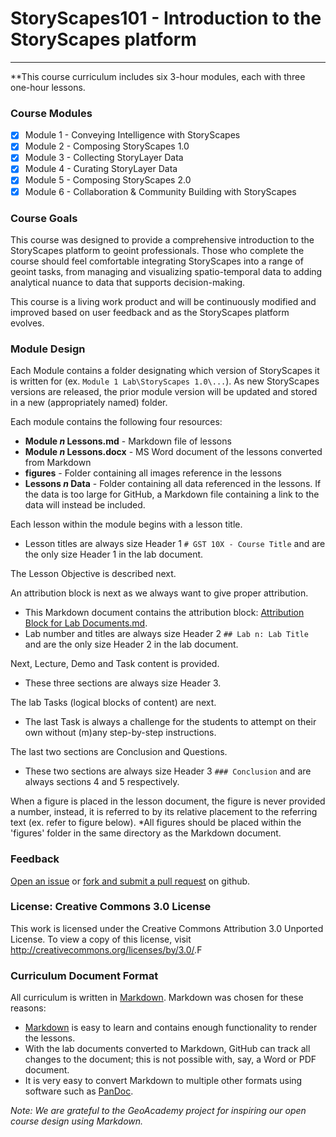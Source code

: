 # StoryScapes101 - Introduction to the StoryScapes platform
-----------

**This course curriculum includes six 3-hour modules, each with three one-hour lessons.

### Course Modules

+ [x] Module 1 - Conveying Intelligence with StoryScapes
+ [x] Module 2 - Composing StoryScapes 1.0
+ [x] Module 3 - Collecting StoryLayer Data
+ [x] Module 4 - Curating StoryLayer Data
+ [x] Module 5 - Composing StoryScapes 2.0
+ [x] Module 6 - Collaboration & Community Building with StoryScapes

### Course Goals

This course was designed to provide a comprehensive introduction to the StoryScapes platform to geoint professionals. Those who complete the course should feel comfortable integrating StoryScapes
into a range of geoint tasks, from managing and visualizing spatio-temporal data to adding analytical nuance to data that supports decision-making.

This course is a living work product and will be continuously modified and improved based on user feedback and as the StoryScapes platform evolves.

### Module Design

Each Module contains a folder designating which version of StoryScapes
it is written for (ex. `Module 1 Lab\StoryScapes 1.0\...`).  As new StoryScapes versions are released, the prior module version will be updated and stored in a new (appropriately named) folder.

Each module contains the following four resources:

+ **Module *n* Lessons.md** - Markdown file of lessons
+ **Module *n* Lessons.docx** - MS Word document of the lessons converted from Markdown
+ **figures** - Folder containing all images reference in the lessons
+ **Lessons *n* Data** - Folder containing all data referenced in the lessons. If the data is too large for GitHub, a Markdown file containing a link to the data will instead be included.

Each lesson within the module begins with a lesson title.

+ Lesson titles are always size Header 1 `# GST 10X - Course Title` and are the only size
Header 1 in the lab document.

The Lesson Objective is described next.

An attribution block is next as we always want to give proper attribution.

+ This Markdown document contains the attribution block:
[Attribution Block for Lab Documents.md][5].
+ Lab number and titles are always size Header 2 `## Lab n: Lab Title` and are the
only size Header 2 in the lab document.

Next, Lecture, Demo and Task content is provided.

+ These three sections are always size Header 3.

The lab Tasks (logical blocks of content) are next.

+ The last Task is always a challenge for the students to attempt on their own
without (m)any step-by-step instructions.

The last two sections are Conclusion and Questions.

+ These two sections are always size Header 3 `### Conclusion` and are always
sections 4 and 5 respectively.

When a figure is placed in the lesson document, the figure is never provided a number,
instead, it is referred to by its relative placement to the referring text (ex.
refer to figure below).  *All figures should be placed within the 'figures' folder
in the same directory as the Markdown document.

### Feedback
[Open an issue][7] or [fork and submit a pull request][8] on github.

### License: Creative Commons 3.0 License

This work is licensed under the Creative Commons Attribution 3.0 Unported License.  To view a copy of this license, visit <http://creativecommons.org/licenses/by/3.0/>.F

### Curriculum Document Format
All curriculum is written in [Markdown][3].  Markdown was chosen for these reasons:

+ [Markdown][3] is easy to learn and contains enough functionality to render the lessons.
+ With the lab documents converted to Markdown, GitHub can track all changes
to the document; this is not possible with, say, a Word or PDF document.
+ It is very easy to convert Markdown to multiple other formats using software
such as [PanDoc][4].

_Note: We are grateful to the GeoAcademy project for inspiring our open course design using Markdown._

[1]: http://www.geoforall.org/
[2]: http://spatialquerylab.com/projects/open-source-gis/
[3]: http://daringfireball.net/projects/markdown/syntax
[4]: http://johnmacfarlane.net/pandoc/
[5]: Attribution_Block_for_Lab_Documents.md
[6]: mailto:Richard.Smith@tamucc.edu
[7]: https://guides.github.com/features/issues/
[8]: https://guides.github.com/activities/forking/
